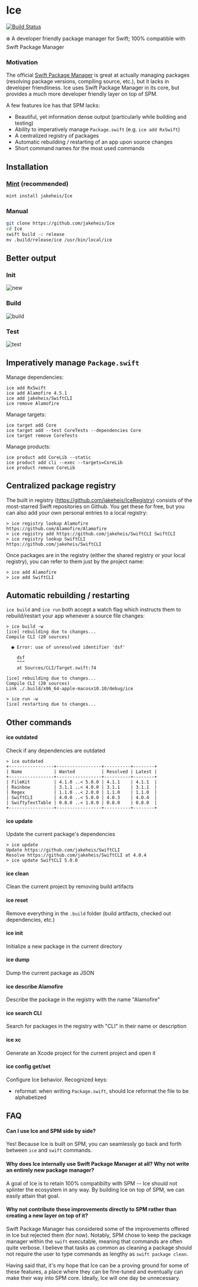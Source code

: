 # Ice

[![Build Status](https://travis-ci.org/jakeheis/Ice.svg?branch=master)](https://travis-ci.org/jakeheis/Ice)

❄️ A developer friendly package manager for Swift; 100% compatible with Swift Package Manager

### Motivation

The official [Swift Package Manager](https://github.com/apple/swift-package-manager) is great at actually managing packages (resolving package versions, compiling source, etc.), but it lacks in developer friendliness. Ice uses Swift Package Manager in its core, but provides a much more developer friendly layer on top of SPM.

A few features Ice has that SPM lacks:
- Beautiful, yet information dense output (particularly while building and testing)
- Ability to imperatively manage `Package.swift` (e.g. `ice add RxSwift`)
- A centralized registry of packages
- Automatic rebuilding / restarting of an app upon source changes
- Short command names for the most used commands

## Installation
### [Mint](https://github.com/yonaskolb/mint) (recommended)

```bash
mint install jakeheis/Ice
```

### Manual

```bash
git clone https://github.com/jakeheis/Ice
cd Ice
swift build -c release
mv .build/release/ice /usr/bin/local/ice
```

## Better output

### Init
![new](https://github.com/jakeheis/Ice/raw/gifs/new.gif)

### Build
![build](https://github.com/jakeheis/Ice/raw/gifs/build.gif)

### Test
![test](https://github.com/jakeheis/Ice/raw/gifs/test.gif)

## Imperatively manage `Package.swift`

Manage dependencies:

```shell
ice add RxSwift
ice add Alamofire 4.5.1
ice add jakeheis/SwiftCLI
ice remove Alamofire
```

Manage targets:

```shell
ice target add Core
ice target add --test CoreTests --dependencies Core
ice target remove CoreTests
```

Manage products:

```shell
ice product add CoreLib --static
ice product add cli --exec --targets=CoreLib
ice product remove CoreLib
```

## Centralized package registry

The built in registry (https://github.com/jakeheis/IceRegistry) consists of the most-starred Swift repositories on Github. You get these for free, but you can also add your own personal entries to a local registry:

```shell
> ice registry lookup Alamofire
https://github.com/Alamofire/Alamofire
> ice registry add https://github.com/jakeheis/SwiftCLI SwiftCLI
> ice registry lookup SwiftCLI
https://github.com/jakeheis/SwiftCLI
```

Once packages are in the registry (either the shared registry or your local registry), you can refer to them just by the project name:

```shell
> ice add Alamofire
> ice add SwiftCLI
```

## Automatic rebuilding / restarting

`ice build` and `ice run` both accept a watch flag which instructs them to rebuild/restart your app whenever a source file changes:

```shell
> ice build -w
[ice] rebuilding due to changes...
Compile CLI (20 sources)

  ● Error: use of unresolved identifier 'dsf'

    dsf
    ^^^
    at Sources/CLI/Target.swift:74

[ice] rebuilding due to changes...
Compile CLI (20 sources)
Link ./.build/x86_64-apple-macosx10.10/debug/ice
```

```shell
> ice run -w
[ice] restarting due to changes...
```

## Other commands

#### ice outdated

Check if any dependencies are outdated

```shell
> ice outdated
+-----------------+-----------------+----------+--------+
| Name            | Wanted          | Resolved | Latest |
+-----------------+-----------------+----------+--------+
| FileKit         | 4.1.0 ..< 5.0.0 | 4.1.1    | 4.1.1  |
| Rainbow         | 3.1.1 ..< 4.0.0 | 3.1.1    | 3.1.1  |
| Regex           | 1.1.0 ..< 2.0.0 | 1.1.0    | 1.1.0  |
| SwiftCLI        | 4.0.0 ..< 5.0.0 | 4.0.3    | 4.0.4  |
| SwiftyTextTable | 0.8.0 ..< 1.0.0 | 0.8.0    | 0.8.0  |
+-----------------+-----------------+----------+--------+
```

#### ice update
Update the current package's dependencies

```shell
> ice update
Update https://github.com/jakeheis/SwiftCLI
Resolve https://github.com/jakeheis/SwiftCLI at 4.0.4
> ice update SwiftCLI 5.0.0
```

#### ice clean
Clean the current project by removing build artifacts

#### ice reset
Remove everything in the `.build` folder (build artifacts, checked out dependencies, etc.)

#### ice init
Initialize a new package in the current directory

#### ice dump
Dump the current package as JSON

#### ice describe Alamofire
Describe the package in the registry with the name "Alamofire"

#### ice search CLI
Search for packages in the registry with "CLI" in their name or description

#### ice xc
Generate an Xcode project for the current project and open it

#### ice config get/set
Configure Ice behavior. Recognized keys:
- reformat: when writing `Package.swift`, should Ice reformat the file to be alphabetized

## FAQ

#### Can I use Ice and SPM side by side?
Yes! Because Ice is built on SPM, you can seamlessly go back and forth between `ice` and `swift` commands.

#### Why does Ice internally use Swift Package Manager at all? Why not write an entirely new package manager?

A goal of Ice is to retain 100% compatibilty with SPM -- Ice should not splinter the ecosystem in any way. By building Ice on top of SPM, we can easily attain that goal.

#### Why not contribute these improvements directly to SPM rather than creating a new layer on top of it?

Swift Package Manager has considered some of the improvements offered in Ice but rejected them (for now). Notably, SPM chose to keep the package manager within the `swift` executable, meaning that commands are often quite verbose. I believe that tasks as common as cleaning a package should not require the user to type commands as lengthy as `swift package clean`.

Having said that, it's my hope that Ice can be a proving ground for some of these features, a place where they can be fine-tuned and eventually can make their way into SPM core. Ideally, Ice will one day be unnecessary.
